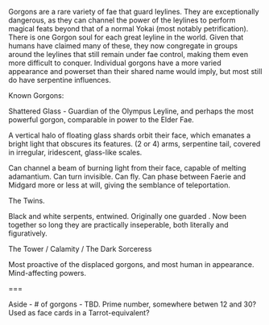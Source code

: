 Gorgons are a rare variety of fae that guard leylines. They are exceptionally dangerous, as they can channel the power of the leylines to perform magical feats beyond that of a normal Yokai (most notably petrification). 
There is one Gorgon soul for each great leyline in the world. Given that humans have claimed many of these, they now congregate in groups around the leylines that still remain under fae control, 
making them even more difficult to conquer. Individual gorgons have a more varied appearance and powerset than their shared name would imply, but most still do have serpentine influences.

Known Gorgons:

Shattered Glass - Guardian of the Olympus Leyline, and perhaps the most powerful gorgon, comparable in power to the Elder Fae.

  A vertical halo of floating glass shards orbit their face, which emanates a bright light that obscures its features.
 (2 or 4) arms, serpentine tail, covered in irregular, iridescent, glass-like scales.

  Can channel a beam of burning light from their face, capable of melting adamantium. Can turn invisible. Can fly. Can phase between Faerie and Midgard more or less at will, giving the semblance of teleportation.
  
The Twins.

  Black and white serpents, entwined.
  Originally one guarded <oldest human settlement>. Now been together so long they are practically inseperable, both literally and figuratively.
  
  
The Tower / Calamity / The Dark Sorceress

  Most proactive of the displaced gorgons, and most human in appearance. Mind-affecting powers.
  
  
  
  
  
===

Aside - # of gorgons - TBD. Prime number, somewhere betwen 12 and 30?
Used as face cards in a Tarrot-equivalent?
